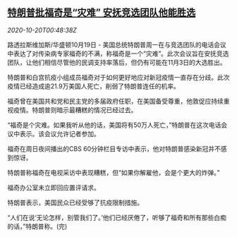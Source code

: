 <!--1603155323000-->
[特朗普批福奇是“灾难” 安抚竞选团队他能胜选](https://cn.reuters.com/article/usa-election-trump-fauci-1019-mon-idCNKBS27502D)
------

<div><i>2020-10-20T00:48:38Z</i></div><p>路透拉斯维加斯/华盛顿10月19日 - 美国总统特朗普周一在与竞选团队的电话会议中表达了对传染病专家福奇的不满，称福奇是一个“灾难”。此次会议旨在安抚竞选团队，让他们相信尽管他的民调支持率落后，但仍有可能在11月3日的大选胜出。</p><p>特朗普和白宫抗疫小组成员福奇对于如何更好地应对新冠疫情一直存在分歧。此次疫情已经造成逾21.9万美国人死亡，削弱了特朗普连任的机率。</p><p>福奇曾在美国共和党和民主党的多届政府任职，在美国备受尊重，他敦促应持续重视疫情。特朗普则暗示最糟糕的情况已经过去。</p><p>“福奇是个灾难。如果我听从他的话，美国将有50万人死亡，”特朗普在这次电话会议中表示。该会议允许记者参加。</p><p>福奇在周日夜间播出的CBS 60分钟栏目专访中表示，他对特朗普感染新冠并不感到惊讶。</p><p>特朗普称福奇在电视采访中表现糟糕，但“如果你解雇他，会是个更大的炸弹。”</p><p>福奇办公室未立即回应置评请求。</p><p>特朗普表示，美国民众已经受够了抗疫限制措施。</p><p>“人们在说‘无论怎样，别管我们了。’他们已经厌倦了，听够了福奇和所有那些白痴的话，”特朗普称。(完)</p>

